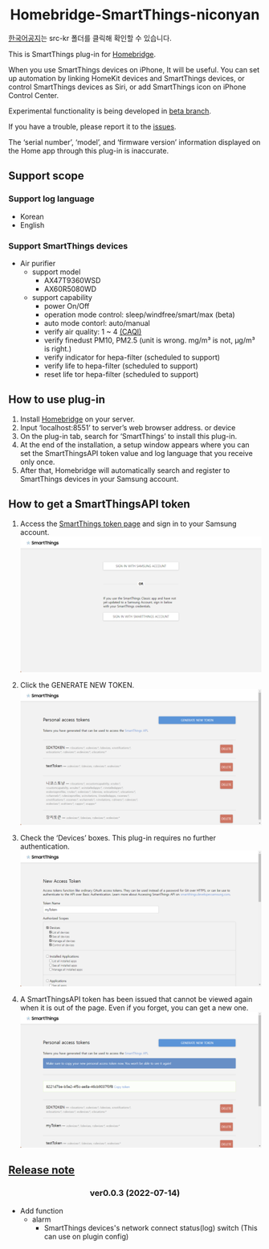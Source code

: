 <span align="center">

# Homebridge-SmartThings-niconyan
</span>

[한국어공지](https://github.com/niconyanGH/Homebridge-SmartThings-niconyan/tree/main/src-kr)는 src-kr 폴더를 클릭해 확인할 수 있습니다.

This is SmartThings plug-in for [Homebridge](https://github.com/homebridge/homebridge).

When you use SmartThings devices on iPhone, It will be useful.
You can set up automation by linking HomeKit devices and SmartThings devices, or control SmartThings devices as Siri, or add SmartThings icon on iPhone Control Center.

Experimental functionality is being developed in [beta branch](https://github.com/niconyanGH/Homebridge-SmartThings-niconyan/tree/beta).

If you have a trouble, please report it to the [issues](https://github.com/niconyanGH/Homebridge-SmartThings-niconyan/issues).

The ‘serial number’, ‘model’, and ‘firmware version’ information displayed on the Home app through this plug-in is inaccurate.

## Support scope
### Support log language
* Korean
* English

### Support SmartThings devices
* Air purifier
  - support model
    + AX47T9360WSD
    + AX60R5080WD
  - support capability
    + power On/Off
    + operation mode control: sleep/windfree/smart/max (beta)
    + auto mode contorl: auto/manual
    + verify air quality: 1 ~ 4 [(CAQI)](https://www.airqualitynow.eu/download/CITEAIR-Comparing_Urban_Air_Quality_across_Borders.pdf)
    + verify finedust PM10, PM2.5 (unit is wrong. mg/m³ is not, µg/m³ is right.)
    + verify indicator for hepa-filter (scheduled to support)
    + verify life to hepa-filter (scheduled to support)
    + reset life tor hepa-filter (scheduled to support)

## How to use plug-in

1. Install [Homebridge](https://github.com/homebridge/homebridge#installation) on your server.
2. Input ‘localhost:8551’ to server’s web browser address. or device
3. On the plug-in tab, search for ‘SmartThings’ to install this plug-in.
4. At the end of the installation, a setup window appears where you can set the SmartThingsAPI token value and log language that you receive only once.
5. After that, Homebridge will automatically search and register to SmartThings devices in your Samsung account.

## How to get a SmartThingsAPI token

1. Access the [SmartThings token page](https://account.smartthings.com/tokens) and sign in to your Samsung account.
![guide1](guide/1.png?raw=true)

2. Click the GENERATE NEW TOKEN.
![guide2](guide/2.png?raw=true)

3. Check the ‘Devices’ boxes. This plug-in requires no further authentication.
![guide3](guide/3.png?raw=true)

4. A SmartThingsAPI token has been issued that cannot be viewed again when it is out of the page. Even if you forget, you can get a new one.
![guide4](guide/4.png?raw=true)

## [Release note](https://github.com/niconyanGH/Homebridge-SmartThings-niconyan/tree/main/ReleaseNote/README.md)

<span align="center">

### ver0.0.3 (2022-07-14)
</span>

* Add function
  - alarm
    + SmartThings devices's network connect status(log) switch (This can use on plugin config)